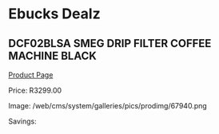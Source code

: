 
# Ebucks Dealz
## DCF02BLSA SMEG DRIP FILTER COFFEE MACHINE BLACK
[Product Page](https://www.ebucks.com/web/shop/productSelected.do?prodId=1158872105&catId=704984897)

Price: R3299.00

Image: /web/cms/system/galleries/pics/prodimg/67940.png

Savings: 


	